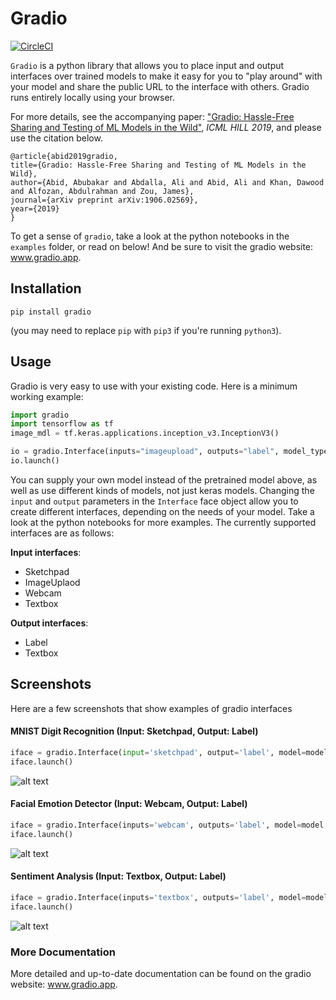 # Gradio
[![CircleCI](https://circleci.com/gh/gradio-app/gradio.svg?style=svg)](https://circleci.com/gh/gradio-app/gradio)

`Gradio` is a python library that allows you to place input and output interfaces over trained models to make it easy for you to "play around" with your model and share the public URL to the interface with others. Gradio runs entirely locally using your browser.

For more details, see the accompanying paper: ["Gradio: Hassle-Free Sharing and Testing of ML Models in the Wild"](https://arxiv.org/pdf/1906.02569.pdf), *ICML HILL 2019*, and please use the citation below.

```
@article{abid2019gradio,
title={Gradio: Hassle-Free Sharing and Testing of ML Models in the Wild},
author={Abid, Abubakar and Abdalla, Ali and Abid, Ali and Khan, Dawood and Alfozan, Abdulrahman and Zou, James},
journal={arXiv preprint arXiv:1906.02569},
year={2019}
}
```

To get a sense of `gradio`, take a look at the  python notebooks in the `examples` folder, or read on below! And be sure to visit the gradio website: www.gradio.app.

## Installation
```
pip install gradio
```
(you may need to replace `pip` with `pip3` if you're running `python3`).

## Usage

Gradio is very easy to use with your existing code. Here is a minimum working example:


```python
import gradio
import tensorflow as tf
image_mdl = tf.keras.applications.inception_v3.InceptionV3()

io = gradio.Interface(inputs="imageupload", outputs="label", model_type="keras", model=image_mdl)
io.launch()
```

You can supply your own model instead of the pretrained model above, as well as use different kinds of models, not just keras models. Changing the `input` and `output` parameters in the `Interface` face object allow you to create different interfaces, depending on the needs of your model. Take a look at the python notebooks for more examples. The currently supported interfaces are as follows:

**Input interfaces**:
* Sketchpad
* ImageUplaod
* Webcam
* Textbox

**Output interfaces**:
* Label
* Textbox

## Screenshots

Here are a few screenshots that show examples of gradio interfaces

#### MNIST Digit Recognition (Input: Sketchpad, Output: Label)

```python
iface = gradio.Interface(input='sketchpad', output='label', model=model, model_type='keras')
iface.launch()
```

![alt text](https://raw.githubusercontent.com/abidlabs/gradio/master/screenshots/mnist4.png)

#### Facial Emotion Detector (Input: Webcam, Output: Label)

```python
iface = gradio.Interface(inputs='webcam', outputs='label', model=model, model_type='keras')
iface.launch()
```

![alt text](https://raw.githubusercontent.com/abidlabs/gradio/master/screenshots/webcam_happy.png)

#### Sentiment Analysis (Input: Textbox, Output: Label)

```python
iface = gradio.Interface(inputs='textbox', outputs='label', model=model, model_type='keras')
iface.launch()
```

![alt text](https://raw.githubusercontent.com/abidlabs/gradio/master/screenshots/sentiment_positive.png)

### More Documentation

More detailed and up-to-date documentation can be found on the gradio website: www.gradio.app.


